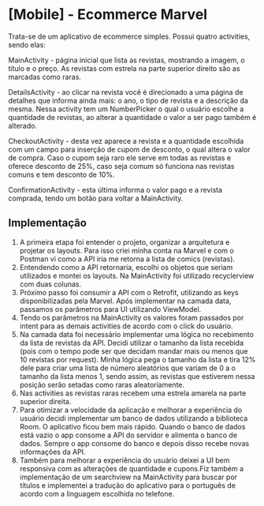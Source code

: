 # [Mobile] - Ecommerce Marvel

Trata-se de um aplicativo de ecommerce simples. Possui quatro activities, sendo elas:

MainActivity - página inicial que lista as revistas, mostrando a imagem, o título e o preço. As revistas com estrela na parte superior direito são as marcadas como raras.

DetailsActivity - ao clicar na revista você é direcionado a uma página de detalhes que informa ainda mais: o ano, o tipo de revista e a descrição da mesma. Nessa activity tem um NumberPicker o qual o usuário escolhe a quantidade de revistas, ao alterar a quantidade o valor a ser pago também é alterado.

CheckoutActivity - desta vez aparece a revista e a quantidade escolhida com um campo para inserção de cupom de desconto, o qual altera o valor de compra. Caso o cupom seja raro ele serve em todas as revistas e oferece desconto de 25%, caso seja comum só funciona nas revistas comuns e tem desconto de 10%.

ConfirmationActivity - esta última informa o valor pago e a revista comprada, tendo um botão para voltar a MainActivity.



## Implementação

1. A primeira etapa foi entender o projeto, organizar a arquitetura e projetar os layouts. Para isso criei minha conta na Marvel e com o Postman vi como a API iria me retorna a lista de comics (revistas).
2. Entendendo como a API retornaria, escolhi os objetos que seriam utilizados e montei os layouts. Na MainActivity foi utilizado recyclerview com duas colunas.
3. Próximo passo foi consumir a API com o Retrofit, utilizando as keys disponibilizadas pela Marvel. Após implementar na camada data, passamos os parâmetros para UI utilizando ViewModel.
4. Tendo os parâmetros na MainActivity os valores foram passados por intent para as demais activities de acordo com o click do usuário.
5. Na camada data foi necessário implementar uma lógica no recebimento da lista de revistas da API. Decidi utilizar o tamanho da lista recebida (pois com o tempo pode ser que decidam mandar mais ou menos que 10 revistas por request). Minha lógica pega o tamanho da lista e tira 12% dele para criar uma lista de número aleatórios que variam de 0 a o tamanho da lista menos 1, sendo assim, as revistas que estiverem nessa posição serão setadas como raras aleatoriamente.
6. Nas activities as revistas raras recebem uma estrela amarela na parte superior direita.
7. Para otimizar a velocidade da aplicação e melhorar a experiência do usuário decidi implementar um banco de dados utilizando a biblioteca Room. O aplicativo ficou bem mais rápido. Quando o banco de dados está vazio o app consome a API do servidor e alimenta o banco de dados. Sempre o app consome do banco e depois disso recebe novas informações da API.
8. Também para melhorar a experiência do usuário deixei a UI bem responsiva com as alterações de quantidade e cupons.Fiz também a implementação de um searchview na MainActivity para buscar por títulos e implementei a tradução do aplicativo para o português de acordo com a linguagem escolhida no telefone.
